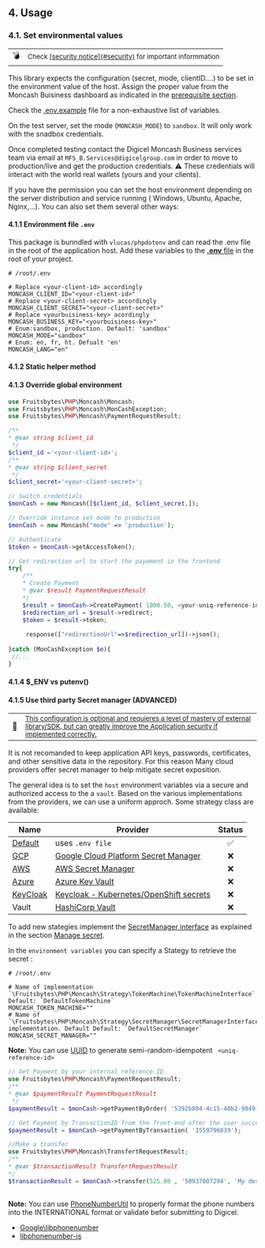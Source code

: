 
<div id="usage"></div>

## 4. Usage


<div id="env"></div> 

### 4.1. Set environmental values

<table>
    <tr>
        <td>💣</td>
        <td>
            <small>Check <u>[security notice](#security)</u> for important informmation</small>
        </td>
    </tr>
</table>


This library expects the configuration (secret, mode, clientID....) to be set in the environment value of the host.
Assign the proper value from the Moncash Buisiness dashboard as indicated in the [prerequisite section](#prerequisite).

Check the [.env.example](./.env.example) file for a non-exhaustive list of variables.

On the test server, set the mode (`MONCASH_MODE`) to `sandbox`. It will only work with the snadbox credentials.

Once completed testing contact the Digicel Moncash Business services team via email at `MFS_B.Services@digicelgroup.com`
in order to move to production/live and get the production credentials. ⚠ These credentials will interact with the world
real wallets (yours and your clients).

If you have the permission you can set the host environment depending on the server distribution and service running (
Windows, Ubuntu, Apache, Nginx,...). You can also set them several other ways:


<div id="env-file"></div> 

#### 4.1.1 Environment file `.env`

This package is bunndled with `vlucas/phpdotenv` and can read the .env file in the root of the application host. Add
these variables to the <a href="https://docs.docker.com/compose/env-file/" target="_blank"><b>.env</b>
file</a> in the root of your project.

```shell
# /root/.env

# Replace <your-client-id> accordingly
MONCASH_CLIENT_ID="<your-client-id>"
# Replace <your-client-secret> accordingly
MONCASH_CLIENT_SECRET="<your-client-secret>"
# Replace <yourbuisiness-key> acordingly
MONCASH_BUSINESS_KEY="<yourbuisiness-key>"
# Enum:sandbox, production. Default: 'sandbox'
MONCASH_MODE="sandbox"
# Enum: en, fr, ht. Defualt 'en' 
MONCASH_LANG="en"

```

<div id="env-setEnv"></div> 

#### 4.1.2 Static helper method

<div id="env-overridev"></div> 

#### 4.1.3 Override global environment

```php
use Fruitsbytes\PHP\Moncash\Moncash;
use Fruitsbytes\PHP\Moncash\MonCashException;
use Fruitsbytes\PHP\Moncash\PaymentRequestResult;

/**
* @var string $client_id
 */
$client_id ='<your-client-id>';
/**
* @var string $client_secret
 */
$client_secret='<your-client-secret>';

// Switch credentials
$monCash = new Moncash([$client_id, $client_secret,]);

// Override instance set mode to production
$monCash = new Moncash("mode" => 'production');

// Authenticate
$token = $monCash->getAccessToken();

// Get redirection url to start the payement in the frontend
try{
    /**
    * Create Payment 
    * @var $result PaymentRequestResult
    */
    $result = $monCash->CreatePayment( 1000.50, <your-uniq-reference-id>);
    $redirection_url = $result->redirect;
    $token = $result->token;
    
     response(["redirectionUrl"=>$redirection_url])->json();
    
}catch (MonCashException $e){
 //...
}
```

<div id="env-putenv"></div> 

#### 4.1.4  $_ENV vs putenv()

<div id="env-secret"></div> 

#### 4.1.5 Use third party Secret manager (ADVANCED)

<table>
    <tr>
        <td>🧙</td>
        <td>
        <small> <u>This configuration is optional and requieres a level of mastery of external library/SDK, but can greatly
improve the Application security if implemented
correctly.</u></small>
        </td>
    </tr>
</table>


It is not recomanded to keep application API keys, passwords, certificates, and other sensitive data in the repository.
For this reason Many cloud providers offer secret manager to help mitigate secret exposition.

The general idea is to set the `host` environment variables via a secure and authorized access to the a `vault`. Based
on
the various implementations from the providers, we can use a uniform approch. Some strategy class are available:

| Name                                                                           | Provider                                                                                                                        | Status |
|--------------------------------------------------------------------------------|---------------------------------------------------------------------------------------------------------------------------------|:------:|
| [Default](./src/PHP/Moncash/Strategy/SecretManager/DefaultSecretManager.php)   | uses `.env file`                                                                                                                |   ✅    |
| [GCP](./src/PHP/Moncash/Strategy/SecretManager/GCPSecretManager.php)           | <a href="https://cloud.google.com/functions/docs/configuring/secrets" target="_blank" >Google Cloud Platform Secret Manager</a> |   ❌    |
| [AWS](./src/PHP/Moncash/Strategy/SecretManager/AWSSecretManager.php)           | <a href="https://aws.amazon.com/secrets-manager/" target="_blank">AWS Secret Manager</a>                                        |   ❌    |
| [Azure](./src/PHP/Moncash/Strategy/SecretManager/AzureSecretManager.php)       | <a href="https://azure.microsoft.com/en-us/products/key-vault/" target="_blank">Azure Key Vault</a>                             |   ❌    |
| [KeyCloak](./src/PHP/Moncash/Strategy/SecretManager/KeyCloakSecretManager.php) | <a href="https://www.keycloak.org/server/vault" target="_blank">Keycloak - Kubernetes/OpenShift secrets</a>                     |   ❌    |
| Vault                                                                          |  <a href="https://www.vaultproject.io/" target="_blank">HashiCorp Vault</a>                                                     |   ❌    |

To add new stategies implement
the [SecretManager interface](./src/PHP/Moncash/Strategy/SecretManager/SecretManagerInterface.php) as explained in the
section [Manage secret](#manage-secret).

In the `environment variables` you can specify a Stategy to retrieve the secret :

```shell
# /root/.env

# Name of implementation `\Fruitsbytes\PHP\Moncash\Strategy\TokenMachine\TokenMachineInterface`. Default: `DefaultTokenMachine`
MONCASH_TOKEN_MACHINE=""
# Name of `\Fruitsbytes\PHP\Moncash\Strategy\SecretManager\SecretManagerInterface` implementation. Default Default: `DefaultSecretManager`
MONCASH_SECRET_MANAGER=""

```

<b>Note:</b> You can use  [UUID](https://github.com/ramsey/uuid) to generate
semi-random-idempotent ` <uniq-reference-id>`

```php
// Get Payment by your internal reference ID
use Fruitsbytes\PHP\Moncash\PaymentRequestResult;
/**
* @var $paymentResult PaymentRequestResult
 */
$paymentResult = $monCash->getPaymentByOrder( '5392b804-4c15-40b2-9049-f7a471df15fd');

// Get Payment by TransactionID from the front-end after the user successfully went through the payment process
$paymentResult = $monCash->getPaymentByTransaction( '1559796839');

//Make a transfer
use Fruitsbytes\PHP\Moncash\TransfertRequestResult;
/**
* @var $transactionResult TransfertRequestResult
*/
$transactionResult = $monCash->transfer(525.00 , '50937007294', 'My description');
 
```

<b>Note:</b> You can
use [PhoneNumberUtil](https://github.com/giggsey/libphonenumber-for-php/blob/master/docs/PhoneNumberUtil.md) to properly
format the phone numbers into the INTERNATIONAL format or validate befor submitting to Digicel.

- [Google\libphonenumber](https://github.com/google/libphonenumber)
- [libphonenumber-js](https://gitlab.com/catamphetamine/libphonenumber-js#readme)
